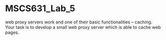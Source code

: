 # MSCS631_Lab_5
web proxy servers work and one of their basic functionalities – caching. Your task is to develop a small web proxy server which is able to cache web pages.
